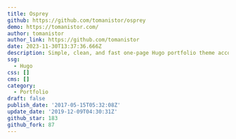 ```yaml
---
title: Osprey
github: https://github.com/tomanistor/osprey
demo: https://tomanistor.com/
author: tomanistor
author_link: https://github.com/tomanistor
date: 2023-11-30T13:37:36.666Z
description: Simple, clean, and fast one-page Hugo portfolio theme accompanied by a blog
ssg:
  - Hugo
css: []
cms: []
category:
  - Portfolio
draft: false
publish_date: '2017-05-15T05:32:08Z'
update_date: '2019-12-09T04:30:31Z'
github_star: 183
github_fork: 87
---
```

